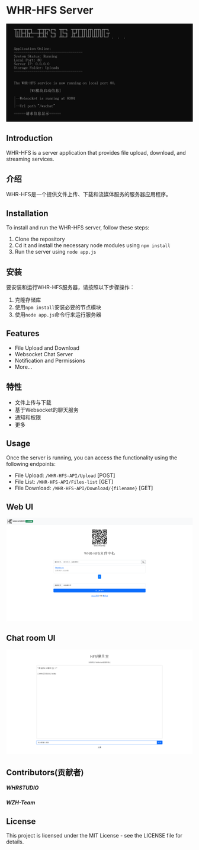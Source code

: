 # WHR-HFS Server
![WHR-HFS](image/cmd.png)
## Introduction
WHR-HFS is a server application that provides file upload, download, and streaming services.
## 介绍
WHR-HFS是一个提供文件上传、下载和流媒体服务的服务器应用程序。

## Installation
To install and run the WHR-HFS server, follow these steps:
1. Clone the repository
2. Cd it and install the necessary node modules using `npm install`
3. Run the server using `node app.js`
## 安装
要安装和运行WHR-HFS服务器，请按照以下步骤操作：
1. 克隆存储库
2. 使用`npm install`安装必要的节点模块
3. 使用`node app.js`命令行来运行服务器
## Features
- File Upload and Download
- Websocket Chat Server
- Notification and Permissions
- More...
## 特性
- 文件上传与下载
- 基于Websocket的聊天服务
- 通知和权限
- 更多

## Usage
Once the server is running, you can access the functionality using the following endpoints:

- File Upload: `/WHR-HFS-API/Upload` [POST]
- File List: `/WHR-HFS-API/Files-list` [GET]
- File Download: `/WHR-HFS-API/Download/{filename}` [GET]
## Web UI
![WHR-HFS](image/web.png)
## Chat room UI
![WHR-HFS](image/chat.png)

## Contributors(贡献者)
##### WHRSTUDIO
##### WZH-Team
## License
This project is licensed under the MIT License - see the LICENSE file for details.
